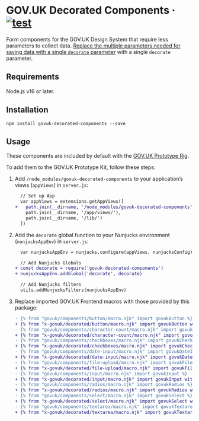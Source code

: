 # GOV.UK Decorated Components · [![test](https://github.com/x-govuk/govuk-decorated-components/actions/workflows/test.yml/badge.svg)](https://github.com/x-govuk/govuk-decorated-components/actions/workflows/test.yml)

Form components for the GOV.UK Design System that require less parameters to collect data. [Replace the multiple parameters needed for saving data with a single `decorate` parameter](https://x-govuk.github.io/govuk-prototype-rig/using-data/form-components/) with a single `decorate` parameter.

## Requirements

Node.js v16 or later.

## Installation

```shell
npm install govuk-decorated-components --save
```

## Usage

These components are included by default with the [GOV.UK Prototype Rig](https://x-govuk.github.io/govuk-prototype-rig/).

To add them to the GOV.UK Prototype Kit, follow these steps:

1. Add `/node_modules/govuk-decorated-components` to your application’s views (`appViews`) in `server.js`:

    ```diff
      // Set up App
      var appViews = extensions.getAppViews([
    +   path.join(__dirname, '/node_modules/govuk-decorated-components'),
        path.join(__dirname, '/app/views/'),
        path.join(__dirname, '/lib/')
      ])
    ```

2. Add the `decorate` global function to your Nunjucks environment (`nunjucksAppEnv`) in `server.js`:

    ```diff
      var nunjucksAppEnv = nunjucks.configure(appViews, nunjucksConfig)

      // Add Nunjucks Globals
    + const decorate = require('govuk-decorated-components')
    + nunjucksAppEnv.addGlobal('decorate', decorate)

      // Add Nunjucks filters
      utils.addNunjucksFilters(nunjucksAppEnv)
    ```

3. Replace imported GOV.UK Frontend macros with those provided by this package:

    ```diff
    - {% from "govuk/components/button/macro.njk" import govukButton %}
    + {% from "x-govuk/decorated/button/macro.njk" import govukButton with context %}
    - {% from "govuk/components/character-count/macro.njk" import govukCharacterCount %}
    + {% from "x-govuk/decorated/character-count/macro.njk" import govukCharacterCount with context %}
    - {% from "govuk/components/checkboxes/macro.njk" import govukCheckboxes %}
    + {% from "x-govuk/decorated/checkboxes/macro.njk" import govukCheckboxes with context %}
    - {% from "govuk/components/date-input/macro.njk" import govukDateInput %}
    + {% from "x-govuk/decorated/date-input/macro.njk" import govukDateInput with context %}
    - {% from "govuk/components/file-upload/macro.njk" import govukFileUpload %}
    + {% from "x-govuk/decorated/file-upload/macro.njk" import govukFileUpload with context %}
    - {% from "govuk/components/input/macro.njk" import govukInput %}
    + {% from "x-govuk/decorated/input/macro.njk" import govukInput with context %}
    - {% from "govuk/components/radios/macro.njk" import govukRadios %}
    + {% from "x-govuk/decorated/radios/macro.njk" import govukRadios with context %}
    - {% from "govuk/components/select/macro.njk" import govukSelect %}
    + {% from "x-govuk/decorated/select/macro.njk" import govukSelect with context %}
    - {% from "govuk/components/textarea/macro.njk" import govukTextarea %}
    + {% from "x-govuk/decorated/textarea/macro.njk" import govukTextarea with context %}
    ```
